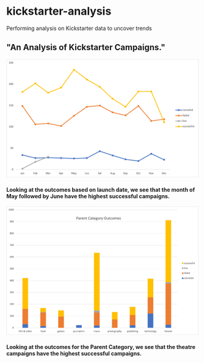 # kickstarter-analysis
Performing analysis on Kickstarter data to uncover trends
## "An Analysis of Kickstarter Campaigns."
![](Images/Outcomes%20Based%20on%20Launch%20Date.png)
#### Looking at the outcomes based on launch date, we see that the month of May followed by June have the highest successful campaigns.
![](Images/Parent%20Category%20Outcomes.png)
#### Looking at the outcomes for the Parent Category, we see that the theatre campaigns have the highest successful campaigns.


